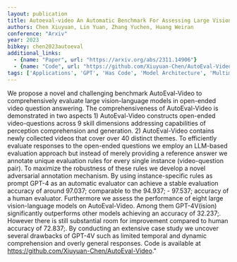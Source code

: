 ```yaml
---
layout: publication
title: Autoeval-video An Automatic Benchmark For Assessing Large Vision Language Models In Open-ended Video Question Answering
authors: Chen Xiuyuan, Lin Yuan, Zhang Yuchen, Huang Weiran
conference: "Arxiv"
year: 2023
bibkey: chen2023autoeval
additional_links:
  - {name: "Paper", url: "https://arxiv.org/abs/2311.14906"}
  - {name: "Code", url: "https://github.com/Xiuyuan-Chen/AutoEval-Video"}
tags: ['Applications', 'GPT', 'Has Code', 'Model Architecture', 'Multimodal Models', 'Prompting', 'Reinforcement Learning', 'Security']
---
```

We propose a novel and challenging benchmark AutoEval-Video to comprehensively evaluate large vision-language models in open-ended video question answering. The comprehensiveness of AutoEval-Video is demonstrated in two aspects 1) AutoEval-Video constructs open-ended video-questions across 9 skill dimensions addressing capabilities of perception comprehension and generation. 2) AutoEval-Video contains newly collected videos that cover over 40 distinct themes. To efficiently evaluate responses to the open-ended questions we employ an LLM-based evaluation approach but instead of merely providing a reference answer we annotate unique evaluation rules for every single instance (video-question pair). To maximize the robustness of these rules we develop a novel adversarial annotation mechanism. By using instance-specific rules as prompt GPT-4 as an automatic evaluator can achieve a stable evaluation accuracy of around 97.037; comparable to the 94.937; - 97.537; accuracy of a human evaluator. Furthermore we assess the performance of eight large vision-language models on AutoEval-Video. Among them GPT-4V(ision) significantly outperforms other models achieving an accuracy of 32.237;. However there is still substantial room for improvement compared to human accuracy of 72.837;. By conducting an extensive case study we uncover several drawbacks of GPT-4V such as limited temporal and dynamic comprehension and overly general responses. Code is available at https://github.com/Xiuyuan-Chen/AutoEval-Video."
